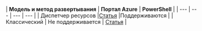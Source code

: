 | **Модель и метод развертывания** | **Портал Azure** | **PowerShell** |
| --- | --- | --- | --- |
| Диспетчер ресурсов |[Статья](../articles/vpn-gateway/vpn-gateway-howto-multi-site-to-site-resource-manager-portal.md) |Поддерживаются |
| Классический | Не поддерживается | [Статья](../articles/vpn-gateway/vpn-gateway-multi-site.md) |